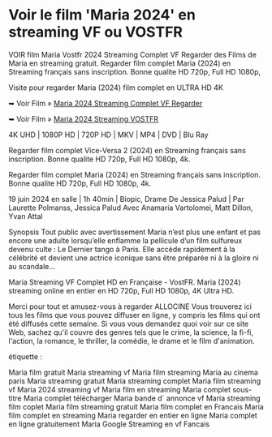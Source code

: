 # Voir le film 'Maria 2024' en streaming VF ou VOSTFR

VOIR film Maria Vostfr 2024 Streaming Complet VF Regarder des Films de Maria en streaming gratuit. Regarder film complet Maria (2024) en Streaming français sans inscription. Bonne qualite HD 720p, Full HD 1080p,

Visite pour regarder Maria (2024) film complet en ULTRA HD 4K

➥ Voir Film » [Maria 2024 Streaming Complet VF Regarder](https://cine.yeshq.biz/fr/movie/971968)

➥ Voir Film » [Maria 2024 Streaming VOSTFR](https://cine.yeshq.biz/fr/movie/971968)

4K UHD | 1080P HD | 720P HD | MKV | MP4 | DVD | Blu Ray

Regarder film complet Vice-Versa 2 (2024) en Streaming français sans inscription. Bonne qualite HD 720p, Full HD 1080p, 4k.

Regarder film complet Maria (2024) en Streaming français sans inscription. Bonne qualite HD 720p, Full HD 1080p, 4k.

19 juin 2024 en salle | 1h 40min | Biopic, Drame
De Jessica Palud | Par Laurette Polmanss, Jessica Palud
Avec Anamaria Vartolomei, Matt Dillon, Yvan Attal

Synopsis
Tout public avec avertissement
Maria n’est plus une enfant et pas encore une adulte lorsqu’elle enflamme la pellicule d’un film sulfureux devenu culte : Le Dernier tango à Paris. Elle accède rapidement à la célébrité et devient une actrice iconique sans être préparée ni à la gloire ni au scandale…

Maria Streaming VF Complet HD en Française - VostFR. Maria (2024) streaming online en entier en HD 720p, Full HD 1080p, 4K Ultra HD.

Merci pour tout et amusez-vous à regarder ALLOCINE
Vous trouverez ici tous les films que vous pouvez diffuser en ligne, y compris les films qui ont été diffusés cette semaine. Si vous vous demandez quoi voir sur ce site Web, sachez qu'il couvre des genres tels que le crime, la science, la fi-fi, l'action, la romance, le thriller, la comédie, le drame et le film d'animation.

étiquette :

Maria film gratuit
Maria streaming vf
Maria film streaming
Maria au cinema paris
Maria streaming gratuit
Maria streaming complet
Maria film streaming vf
Maria 2024 streaming vf
Maria film en streaming
Maria complet sous-titre
Maria complet télécharger
Maria bande d` annonce vf
Maria streaming film coplet
Maria film streaming gratuit
Maria film complet en Francais
Maria film complet en streaming
Maria regarder en entier en ligne
Maria complet en ligne gratuitement
Maria Google Streaming en vf Fancais
